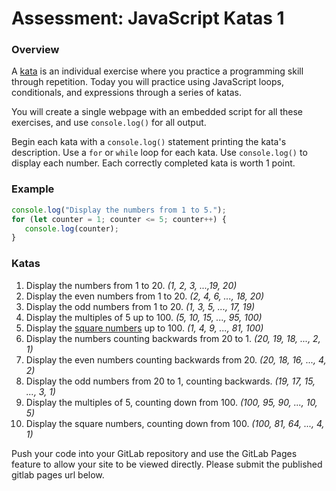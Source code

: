 # Assessment: JavaScript Katas 1 #

### Overview ###

A [kata](https://en.wikipedia.org/wiki/Kata_(programming)) is an individual exercise where you practice a programming skill through repetition. Today you will practice using JavaScript loops, conditionals, and expressions through a series of katas.

You will create a single webpage with an embedded script for all these exercises, and use `console.log()` for all output.

Begin each kata with a `console.log()` statement printing the kata's description. Use a `for` or `while` loop for each kata. Use `console.log()` to display each number. Each correctly completed kata is worth 1 point.

### Example ###

```js
console.log("Display the numbers from 1 to 5.");  
for (let counter = 1; counter <= 5; counter++) {
   console.log(counter);
}
```

### Katas ###

1.  Display the numbers from 1 to 20. _(1, 2, 3, ...,19, 20)_
2.  Display the even numbers from 1 to 20. _(2, 4, 6, ..., 18, 20)_
3.  Display the odd numbers from 1 to 20. _(1, 3, 5, ..., 17, 19)_
4.  Display the multiples of 5 up to 100. _(5, 10, 15, ..., 95, 100)_
5.  Display the [square numbers](https://simple.wikipedia.org/wiki/Square_number) up to 100. _(1, 4, 9, ..., 81, 100)_
6.  Display the numbers counting backwards from 20 to 1. _(20, 19, 18, ..., 2, 1)_
7.  Display the even numbers counting backwards from 20. _(20, 18, 16, ..., 4, 2)_
8.  Display the odd numbers from 20 to 1, counting backwards. _(19, 17, 15, ..., 3, 1)_
9.  Display the multiples of 5, counting down from 100. _(100, 95, 90, ..., 10, 5)_
10.  Display the square numbers, counting down from 100. _(100, 81, 64, ..., 4, 1)_

Push your code into your GitLab repository and use the GitLab Pages feature to allow your site to be viewed directly. Please submit the published gitlab pages url below.
